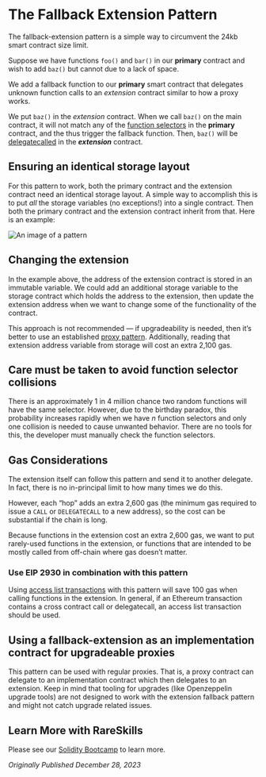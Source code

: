 # The Fallback Extension Pattern

The fallback-extension pattern is a simple way to circumvent the 24kb smart contract size limit.

Suppose we have functions `foo()` and `bar()` in our **primary** contract and wish to add `baz()` but cannot due to a lack of space.

We add a fallback function to our **primary** smart contract that delegates unknown function calls to an _extension_ contract similar to how a proxy works.

We put `baz()` in the _extension_ contract. When we call `baz()` on the main contract, it will not match any of the [function selectors](https://www.rareskills.io/post/function-selector) in the **primary** contract, and the thus trigger the fallback function. Then, `baz()` will be [delegatecalled](https://www.rareskills.io/post/delegatecall) in the **_extension_** contract.

## Ensuring an identical storage layout

For this pattern to work, both the primary contract and the extension contract need an identical storage layout. A simple way to accomplish this is to put _all_ the storage variables (no exceptions!) into a single contract. Then both the primary contract and the extension contract inherit from that. Here is an example:

![An image of a pattern](https://static.wixstatic.com/media/935a00_a7da77bd1f83444d97d233e0b8de36a5~mv2.png/v1/fill/w_740,h_795,al_c,q_90,usm_0.66_1.00_0.01,enc_auto/935a00_a7da77bd1f83444d97d233e0b8de36a5~mv2.png)

## Changing the extension

In the example above, the address of the extension contract is stored in an immutable variable. We could add an additional storage variable to the storage contract which holds the address to the extension, then update the extension address when we want to change some of the functionality of the contract.

This approach is not recommended — if upgradeability is needed, then it’s better to use an established [proxy pattern](https://www.rareskills.io/proxy-patterns). Additionally, reading that extension address variable from storage will cost an extra 2,100 gas.

## Care must be taken to avoid function selector collisions

There is an approximately 1 in 4 million chance two random functions will have the same selector. However, due to the birthday paradox, this probability increases rapidly when we have _n_ function selectors and only one collision is needed to cause unwanted behavior. There are no tools for this, the developer must manually check the function selectors.

## Gas Considerations

The extension itself can follow this pattern and send it to another delegate. In fact, there is no in-principal limit to how many times we do this.

However, each “hop” adds an extra 2,600 gas (the minimum gas required to issue a `CALL` or `DELEGATECALL` to a new address), so the cost can be substantial if the chain is long.

Because functions in the extension cost an extra 2,600 gas, we want to put rarely-used functions in the extension, or functions that are intended to be mostly called from off-chain where gas doesn’t matter.

### Use EIP 2930 in combination with this pattern

Using [access list transactions](https://www.rareskills.io/post/eip-2930-optional-access-list-ethereum) with this pattern will save 100 gas when calling functions in the extension. In general, if an Ethereum transaction contains a cross contract call or delegatecall, an access list transaction should be used.

## Using a fallback-extension as an implementation contract for upgradeable proxies

This pattern can be used with regular proxies. That is, a proxy contract can delegate to an implementation contract which then delegates to an extension. Keep in mind that tooling for upgrades (like Openzeppelin upgrade tools) are not designed to work with the extension fallback pattern and might not catch upgrade related issues.

## Learn More with RareSkills

Please see our [Solidity Bootcamp](https://www.rareskills.io/solidity-bootcamp) to learn more.

*Originally Published December 28, 2023*
